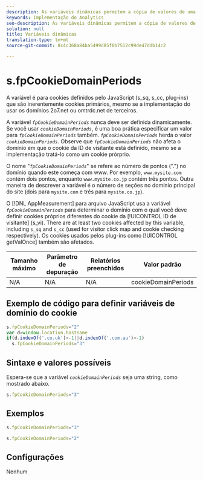 ```yaml
---
description: As variáveis dinâmicas permitem a cópia de valores de uma variável para outra sem precisar digitar os valores completos várias vezes nas solicitações de imagem do site.
keywords: Implementação do Analytics
seo-description: As variáveis dinâmicas permitem a cópia de valores de uma variável para outra sem precisar digitar os valores completos várias vezes nas solicitações de imagem do site.
solution: null
title: Variáveis dinâmicas
translation-type: tm+mt
source-git-commit: 8c4c368a84ba5499d85f0b7512c99de47ddb14c2

---
```



# s.fpCookieDomainPeriods

A variável é para cookies definidos pelo JavaScript (s_sq, s_cc, plug-ins) que são inerentemente cookies primários, mesmo se a implementação do usar os domínios 2o7.net ou omtrdc.net de terceiros.

A variável *`fpCookieDomainPeriods`* nunca deve ser definida dinamicamente. Se você usar *`cookieDomainPeriods`*, é uma boa prática especificar um valor para *`fpCookieDomainPeriods`* também. *`fpCookieDomainPeriods`* herda o valor *`cookieDomainPeriods`*. Observe que *`fpCookieDomainPeriods`* não afeta o domínio em que o cookie da ID de visitante está definido, mesmo se a implementação tratá-lo como um cookie prórprio.

O nome "*`fpCookieDomainPeriods`*" se refere ao número de pontos (".") no domínio quando este começa com www. Por exemplo, `www.mysite.com` contém dois pontos, enquanto `www.mysite.co.jp` contém três pontos. Outra maneira de descrever a variável é o número de seções no domínio principal do site (dois para `mysite.com` e três para `mysite.co.jp`).

O [!DNL AppMeasurement] para arquivo JavaScript usa a variável *`fpCookieDomainPeriods`* para determinar o domínio com o qual você deve definir cookies próprios diferentes do cookie da [!UICONTROL ID de visitante] (s_vi). There are at least two cookies affected by this variable, including `s_sq` and `s_cc` (used for visitor click map and cookie checking respectively). Os cookies usados pelos plug-ins como [!UICONTROL getValOnce] também são afetados.

| Tamanho máximo | Parâmetro de depuração | Relatórios preenchidos | Valor padrão |
|---|---|---|---|
| N/A | N/A | N/A | cookieDomainPeriods |

## Exemplo de código para definir variáveis de domínio do cookie

```js
s.fpCookieDomainPeriods="2" 
var d=window.location.hostname 
if(d.indexOf('.co.uk')>-1||d.indexOf('.com.au')>-1) 
  s.fpCookieDomainPeriods="3" 
```

## Sintaxe e valores possíveis

Espera-se que a variável *`cookieDomainPeriods`* seja uma string, como mostrado abaixo.

```js
s.fpCookieDomainPeriods="3"
```

## Exemplos

```js
s.fpCookieDomainPeriods="3"
```

```js
s.fpCookieDomainPeriods="2"
```

## Configurações

Nenhum
